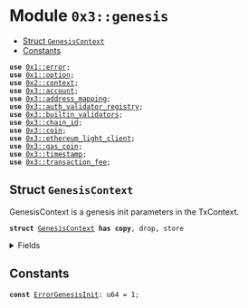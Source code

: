 
<a name="0x3_genesis"></a>

# Module `0x3::genesis`



-  [Struct `GenesisContext`](#0x3_genesis_GenesisContext)
-  [Constants](#@Constants_0)


<pre><code><b>use</b> <a href="">0x1::error</a>;
<b>use</b> <a href="">0x1::option</a>;
<b>use</b> <a href="">0x2::context</a>;
<b>use</b> <a href="account.md#0x3_account">0x3::account</a>;
<b>use</b> <a href="address_mapping.md#0x3_address_mapping">0x3::address_mapping</a>;
<b>use</b> <a href="auth_validator_registry.md#0x3_auth_validator_registry">0x3::auth_validator_registry</a>;
<b>use</b> <a href="builtin_validators.md#0x3_builtin_validators">0x3::builtin_validators</a>;
<b>use</b> <a href="chain_id.md#0x3_chain_id">0x3::chain_id</a>;
<b>use</b> <a href="coin.md#0x3_coin">0x3::coin</a>;
<b>use</b> <a href="ethereum_light_client.md#0x3_ethereum_light_client">0x3::ethereum_light_client</a>;
<b>use</b> <a href="gas_coin.md#0x3_gas_coin">0x3::gas_coin</a>;
<b>use</b> <a href="timestamp.md#0x3_timestamp">0x3::timestamp</a>;
<b>use</b> <a href="transaction_fee.md#0x3_transaction_fee">0x3::transaction_fee</a>;
</code></pre>



<a name="0x3_genesis_GenesisContext"></a>

## Struct `GenesisContext`

GenesisContext is a genesis init parameters in the TxContext.


<pre><code><b>struct</b> <a href="genesis.md#0x3_genesis_GenesisContext">GenesisContext</a> <b>has</b> <b>copy</b>, drop, store
</code></pre>



<details>
<summary>Fields</summary>


<dl>
<dt>
<code><a href="chain_id.md#0x3_chain_id">chain_id</a>: u64</code>
</dt>
<dd>

</dd>
<dt>
<code><a href="timestamp.md#0x3_timestamp">timestamp</a>: u64</code>
</dt>
<dd>
 genesis timestamp in microseconds
</dd>
</dl>


</details>

<a name="@Constants_0"></a>

## Constants


<a name="0x3_genesis_ErrorGenesisInit"></a>



<pre><code><b>const</b> <a href="genesis.md#0x3_genesis_ErrorGenesisInit">ErrorGenesisInit</a>: u64 = 1;
</code></pre>

